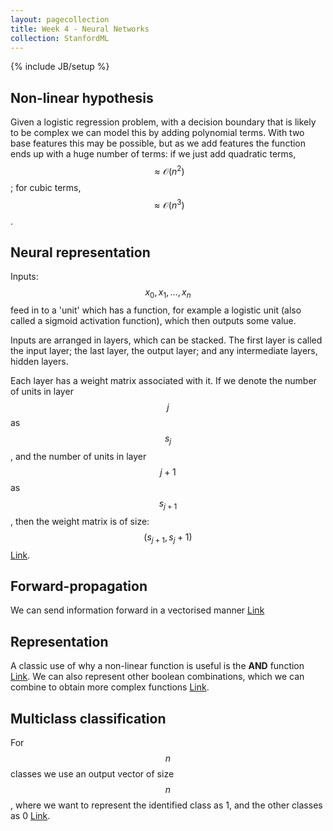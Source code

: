 ```yaml
---
layout: pagecollection
title: Week 4 - Neural Networks
collection: StanfordML
---
```

{% include JB/setup %}

## Non-linear hypothesis
Given a logistic regression problem, with a decision boundary that is likely to be complex we can model this by adding polynomial terms. With two base features this may be possible, but as we add features the function ends up with a huge number of terms: if we just add quadratic terms, $$\approx \mathcal{O}(n^2)$$; for cubic terms,  $$\approx \mathcal{O}(n^3)$$.

## Neural representation
Inputs: $$x_0, x_1, \dots, x_n$$ feed in to a 'unit' which has a function, for example a logistic unit (also called a sigmoid activation function), which then outputs some value.

Inputs are arranged in layers, which can be stacked. The first layer is called the input layer; the last layer, the output layer; and any intermediate layers, hidden layers.

Each layer has a weight matrix associated with it. If we denote the number of units in layer $$j$$ as $$s_j$$, and the number of units in layer $$j+1$$ as $$s_{j+1}$$, then the weight matrix is of size: $$(s_{j+1}, s_{j}+1)$$ [Link](https://www.coursera.org/learn/machine-learning/supplement/Bln5m/model-representation-i).

## Forward-propagation
We can send information forward in a vectorised manner [Link](https://www.coursera.org/learn/machine-learning/supplement/YlEVx/model-representation-ii)

## Representation
A classic use of why a non-linear function is useful is the **AND** function [Link](https://www.coursera.org/learn/machine-learning/supplement/kivO9/examples-and-intuitions-i). We can also represent other boolean combinations, which we can combine to obtain more complex functions [Link](https://www.coursera.org/learn/machine-learning/supplement/5iqtV/examples-and-intuitions-ii).

## Multiclass classification
For $$n$$ classes we use an output vector of size $$n$$, where we want to represent the identified class as 1, and the other classes as 0 [Link](https://www.coursera.org/learn/machine-learning/supplement/xSUml/multiclass-classification).


